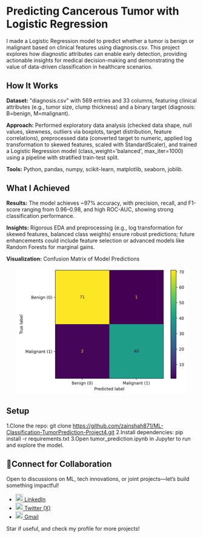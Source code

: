 # Predicting Cancerous Tumor with Logistic Regression

I made a Logistic Regression model to predict whether a tumor is benign or malignant based on clinical features using diagnosis.csv. This project explores how diagnostic attributes can enable early detection, providing actionable insights for medical decision-making and demonstrating the value of data-driven classification in healthcare scenarios.

## How It Works

**Dataset:** "diagnosis.csv" with 569 entries and 33 columns, featuring clinical attributes (e.g., tumor size, clump thickness) and a binary target (diagnosis: B=benign, M=malignant).

**Approach:** Performed exploratory data analysis (checked data shape, null values, skewness, outliers via boxplots, target distribution, feature correlations), preprocessed data (converted target to numeric, applied log transformation to skewed features, scaled with StandardScaler), and trained a Logistic Regression model (class_weight='balanced', max_iter=1000) using a pipeline with stratified train-test split.

**Tools:** Python, pandas, numpy, scikit-learn, matplotlib, seaborn, joblib.

## What I Achieved

**Results:** The model achieves ~97% accuracy, with precision, recall, and F1-score ranging from 0.96–0.98, and high ROC-AUC, showing strong classification performance.

**Insights:** Rigorous EDA and preprocessing (e.g., log transformation for skewed features, balanced class weights) ensure robust predictions; future enhancements could include feature selection or advanced models like Random Forests for marginal gains.

**Visualization:** Confusion Matrix of Model Predictions
<p align="center">
  <img src="images/confusion_matrix.png" alt="Confusion Matrix of Model Predictions" width="450"/>
</p>

## Setup

1.Clone the repo: git clone https://github.com/zainshah871/ML-Classification-TumorPrediction-Project4.git
2.Install dependencies: pip install -r requirements.txt
3.Open tumor_prediction.ipynb in Jupyter to run and explore the model.

## 🤝Connect for Collaboration
Open to discussions on ML, tech innovations, or joint projects—let’s build something impactful! 


- <a href="https://www.linkedin.com/in/zain-shah-871aa532a">
    <img src="https://cdn.jsdelivr.net/gh/devicons/devicon/icons/linkedin/linkedin-original.svg" width="20" height="20"/> LinkedIn
  </a>

- <a href="https://x.com/zainshah_x">
    <img src="https://cdn.jsdelivr.net/gh/devicons/devicon/icons/twitter/twitter-original.svg" width="20" height="20"/> Twitter (X)
  </a>

- <a href="mailto:btenmeten12345@gmail.com">
    <img src="https://cdn.jsdelivr.net/gh/devicons/devicon/icons/google/google-original.svg" width="20" height="20"/> Gmail
  </a>

Star if useful, and check my profile for more projects!